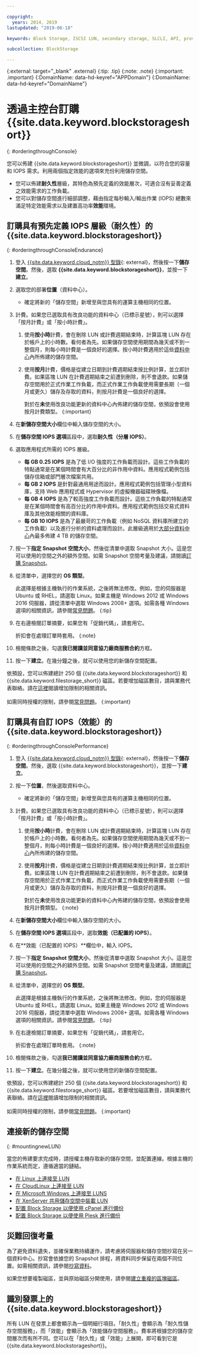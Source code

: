 ```yaml
---

copyright:
  years: 2014, 2019
lastupdated: "2019-06-18"

keywords: Block Storage, ISCSI LUN, secondary storage, SLCLI, API, provisioning

subcollection: BlockStorage

---
```

{:external: target="_blank" .external}
{:tip: .tip}
{:note: .note}
{:important: .important}
{:DomainName: data-hd-keyref="APPDomain"}
{:DomainName: data-hd-keyref="DomainName"}


# 透過主控台訂購 {{site.data.keyword.blockstorageshort}}
{: #orderingthroughConsole}

您可以佈建 {{site.data.keyword.blockstorageshort}} 並微調，以符合您的容量和 IOPS 需求。利用兩個指定效能的選項來充份利用儲存空間。

- 您可以佈建**耐久性**層級，其特色為預先定義的效能層次，可適合沒有妥善定義之效能需求的工作負載。
- 您可以對儲存空間進行細部調整，藉由指定每秒輸入/輸出作業 (IOPS) 總數來滿足特定效能需求以及建置高功率**效能**環境。

## 訂購具有預先定義 IOPS 層級（耐久性）的 {{site.data.keyword.blockstorageshort}}
{: #orderingthroughConsoleEndurance}

1. 登入 [{{site.data.keyword.cloud_notm}} 型錄](https://{DomainName}/catalog){: external}，然後按一下**儲存空間**。然後，選取 **{{site.data.keyword.blockstorageshort}}**，並按一下**建立**。
2. 選取您的部署**位置**（資料中心）。
   - 確定將新的「儲存空間」新增至與您具有的運算主機相同的位置。
3. 計費。如果您已選取具有改良功能的資料中心（已標示星號），則可以選擇「按月計費」或「按小時計費」。
     1. 使用**按小時**計費，會在刪除 LUN 或計費週期結束時，計算區塊 LUN 存在於帳戶上的小時數。看何者為先。如果儲存空間使用期間為幾天或不到一整個月，則每小時計費是一個良好的選擇。按小時計費適用於這些[資料中心](/docs/infrastructure/BlockStorage?topic=BlockStorage-selectDC)內所佈建的儲存空間。
     2. 使用**按月**計費，價格是從建立日期到計費週期結束按比例計算，並立即計費。如果區塊 LUN 在計費週期結束之前遭到刪除，則不會退款。如果儲存空間用於正式作業工作負載，而正式作業工作負載使用需要長期（一個月或更久）儲存及存取的資料，則按月計費是一個良好的選擇。
        

        對於在**未**使用改良功能更新的資料中心內佈建的儲存空間，依預設會使用按月計費類型。
        {:important}
4. 在**新儲存空間大小**欄位中輸入儲存空間的大小。
5. 在**儲存空間 IOPS 選項**區段中，選取**耐久性（分層 IOPS）**。
6. 選取應用程式所需的 IOPS 層級。
    - **每 GB 0.25 IOPS** 是為了低 I/O 強度的工作負載而設計。這些工作負載的特點通常是在某個時間會有大百分比的非作用中資料。應用程式範例包括儲存信箱或部門層次檔案共用。
    - **每 GB 2 IOPS** 是針對最通用用途而設計。應用程式範例包括管理小型資料庫，支持 Web 應用程式或 Hypervisor 的虛擬機器磁碟映像檔。
    - **每 GB 4 IOPS** 是為了較高強度工作負載而設計。這些工作負載的特點通常是在某個時間會有高百分比的作用中資料。應用程式範例包括交易式資料庫及其他效能相關的資料庫。
    - **每 GB 10 IOPS** 是為了最嚴苛的工作負載（例如 NoSQL 資料庫所建立的工作負載）以及進行分析的資料處理而設計。此層級適用於[大部分資料中心](/docs/infrastructure/BlockStorage?topic=BlockStorage-selectDC)內最多佈建 4 TB 的儲存空間。
7. 按一下**指定 Snapshot 空間大小**，然後從清單中選取 Snapshot 大小。這是您可以使用的空間之外的額外空間。如需 Snapshot 空間考量及建議，請閱讀[訂購 Snapshot](/docs/infrastructure/BlockStorage?topic=BlockStorage-orderingsnapshots)。
8. 從清單中，選擇您的 **OS 類型**。<br/>

   此選擇是根據主機執行的作業系統，之後將無法修改。例如，您的伺服器是 Ubuntu 或 RHEL，請選取 Linux。如果主機是 Windows 2012 或 Windows 2016 伺服器，請從清單中選取 Windows 2008+ 選項。如需各種 Windows 選項的相關資訊，請參閱[常見問題](/docs/infrastructure/BlockStorage?topic=BlockStorage-block-storage-faqs#windowsOStypes)。
   {:tip}
9. 在右邊檢閱訂單摘要，如果您有「促銷代碼」，請套用它。

   折扣會在處理訂單時套用。
   {:note}
10. 檢閱條款之後，勾選**我已閱讀並同意協力廠商服務合約**方框。
11. 按一下**建立**。在幾分鐘之後，就可以使用您的新儲存空間配置。

依預設，您可以佈建總計 250 個 {{site.data.keyword.blockstorageshort}} 和 {{site.data.keyword.filestorage_short}} 磁區。若要增加磁區數目，請與業務代表聯絡。請在[這裡](/docs/infrastructure/BlockStorage?topic=BlockStorage-managingstoragelimits)閱讀增加限制的相關資訊。<br/><br/>如需同時授權的限制，請參閱[常見問題](/docs/infrastructure/BlockStorage?topic=block-storage-faqs)。
{:important}

## 訂購具有自訂 IOPS（效能）的 {{site.data.keyword.blockstorageshort}}
{: #orderingthroughConsolePerformance}

1. 登入 [{{site.data.keyword.cloud_notm}} 型錄](https://{DomainName}/catalog){: external}，然後按一下**儲存空間**。然後，選取 {{site.data.keyword.blockstorageshort}}，並按一下**建立**。
2. 按一下**位置**，然後選取資料中心。
   - 確定將新的「儲存空間」新增至與您具有的運算主機相同的位置。
3. 計費。如果您已選取具有改良功能的資料中心（已標示星號），則可以選擇「按月計費」或「按小時計費」。
     1. 使用**按小時**計費，會在刪除 LUN 或計費週期結束時，計算區塊 LUN 存在於帳戶上的小時數。看何者為先。如果儲存空間使用期間為幾天或不到一整個月，則每小時計費是一個良好的選擇。按小時計費適用於這些[資料中心](/docs/infrastructure/BlockStorage?topic=BlockStorage-selectDC)內所佈建的儲存空間。
     2. 使用**按月**計費，價格是從建立日期到計費週期結束按比例計算，並立即計費。如果區塊 LUN 在計費週期結束之前遭到刪除，則不會退款。如果儲存空間用於正式作業工作負載，而正式作業工作負載使用需要長期（一個月或更久）儲存及存取的資料，則按月計費是一個良好的選擇。
        

        對於在**未**使用改良功能更新的資料中心內佈建的儲存空間，依預設會使用按月計費類型。
        {:note}
4. 在**新儲存空間大小**欄位中輸入儲存空間的大小。
5. 在**儲存空間 IOPS 選項**區段中，選取**效能（已配置的 IOPS）**。
6. 在**效能（已配置的 IOPS）**欄位中，輸入 IOPS。
7. 按一下**指定 Snapshot 空間大小**，然後從清單中選取 Snapshot 大小。這是您可以使用的空間之外的額外空間。如需 Snapshot 空間考量及建議，請閱讀[訂購 Snapshot](/docs/infrastructure/BlockStorage?topic=BlockStorage-orderingsnapshots)。
8. 從清單中，選擇您的 **OS 類型**。<br/>

   此選擇是根據主機執行的作業系統，之後將無法修改。例如，您的伺服器是 Ubuntu 或 RHEL，請選取 Linux。如果主機是 Windows 2012 或 Windows 2016 伺服器，請從清單中選取 Windows 2008+ 選項。如需各種 Windows 選項的相關資訊，請參閱[常見問題](/docs/infrastructure/BlockStorage?topic=BlockStorage-block-storage-faqs#windowsOStypes)。
   {:tip}
9. 在右邊檢閱訂單摘要，如果您有「促銷代碼」，請套用它。

   折扣會在處理訂單時套用。
   {:note}
10. 檢閱條款之後，勾選**我已閱讀並同意協力廠商服務合約**方框。
11. 按一下**建立**。在幾分鐘之後，就可以使用您的新儲存空間配置。

依預設，您可以佈建總計 250 個 {{site.data.keyword.blockstorageshort}} 和 {{site.data.keyword.filestorage_short}} 磁區。若要增加磁區數目，請與業務代表聯絡。請在[這裡](/docs/infrastructure/BlockStorage?topic=BlockStorage-managingstoragelimits)閱讀增加限制的相關資訊。<br/><br/>如需同時授權的限制，請參閱[常見問題](/docs/infrastructure/BlockStorage?topic=block-storage-faqs)。
{:important}

## 連接新的儲存空間
{: #mountingnewLUN}

當您的佈建要求完成時，請授權主機存取新的儲存空間，並配置連線。根據主機的作業系統而定，遵循適當的鏈結。
- [在 Linux 上連接至 LUN](/docs/infrastructure/BlockStorage?topic=BlockStorage-mountingLinux)
- [在 CloudLinux 上連接至 LUN](/docs/infrastructure/BlockStorage?topic=BlockStorage-mountingCloudLinux)
- [在 Microsoft Windows 上連接至 LUNS](/docs/infrastructure/BlockStorage?topic=BlockStorage-mountingWindows)
- [在 XenServer 共用儲存空間中裝載 LUN](/docs/infrastructure/virtualization?topic=Virtualization-setting-up-and-mounting-an-iscsi-node-in-xenserver-shared-storage)
- [配置 Block Storage 以便使用 cPanel 進行備份](/docs/infrastructure/BlockStorage?topic=BlockStorage-cPanelBackups)
- [配置 Block Storage 以便使用 Plesk 進行備份](/docs/infrastructure/BlockStorage?topic=BlockStorage-PleskBackups)

## 災難回復考量

為了避免資料遺失，並確保業務持續運作，請考慮將伺服器和儲存空間抄寫在另一個資料中心。抄寫會依據您的 Snapshot 排程，將資料同步保留在兩個不同位置。如需相關資訊，請參閱[抄寫資料](/docs/infrastructure/BlockStorage?topic=BlockStorage-replication)。

如果您想要複製磁區，並與原始磁區分開使用，請參閱[建立重複的區塊磁區](/docs/infrastructure/BlockStorage?topic=BlockStorage-duplicatevolume)。


## 識別發票上的 {{site.data.keyword.blockstorageshort}}

所有 LUN 在發票上都會顯示為一個明細行項目。「耐久性」會顯示為「耐久性儲存空間服務」，而「效能」會顯示為「效能儲存空間服務」。費率將根據您的儲存空間層次而有所不同。您可以在「耐久性」或「效能」上展開，即可看到它是 {{site.data.keyword.blockstorageshort}}。
